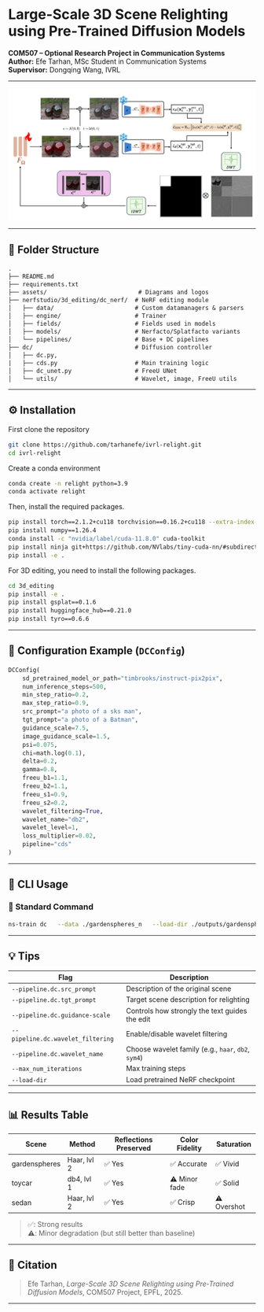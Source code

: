 
# Large-Scale 3D Scene Relighting using Pre‑Trained Diffusion Models

**COM507 – Optional Research Project in Communication Systems**  
**Author:** Efe Tarhan, MSc Student in Communication Systems  
**Supervisor:** Dongqing Wang, IVRL

---

<p align="center">
  <img src="assets/new_pipeline.png" alt="EPFL Logo" width="%100"/>
</p>

---

## 📁 Folder Structure

```
.
├── README.md
├── requirements.txt
├── assets/                          # Diagrams and logos
├── nerfstudio/3d_editing/dc_nerf/  # NeRF editing module
│   ├── data/                       # Custom datamanagers & parsers
│   ├── engine/                     # Trainer
│   ├── fields/                     # Fields used in models
│   ├── models/                     # Nerfacto/Splatfacto variants
│   └── pipelines/                  # Base + DC pipelines
├── dc/                             # Diffusion controller 
│   ├── dc.py, 
|   ├── cds.py                      # Main training logic
│   ├── dc_unet.py                  # FreeU UNet
│   └── utils/                      # Wavelet, image, FreeU utils
```

---

## ⚙️ Installation

First clone the repository 

```bash
git clone https://github.com/tarhanefe/ivrl-relight.git
cd ivrl-relight
```

Create a conda environment

```bash
conda create -n relight python=3.9
conda activate relight
```

Then, install the required packages.

```bash
pip install torch==2.1.2+cu118 torchvision==0.16.2+cu118 --extra-index-url https://download.pytorch.org/whl/cu118
pip install numpy==1.26.4
conda install -c "nvidia/label/cuda-11.8.0" cuda-toolkit
pip install ninja git+https://github.com/NVlabs/tiny-cuda-nn/#subdirectory=bindings/torch
pip install -e .
```
For 3D editing, you need to install the following packages.

```bash
cd 3d_editing
pip install -e .
pip install gsplat==0.1.6
pip install huggingface_hub==0.21.0
pip install tyro==0.6.6
```



---

## 🧩 Configuration Example (`DCConfig`)

```python
DCConfig(
    sd_pretrained_model_or_path="timbrooks/instruct-pix2pix",
    num_inference_steps=500,
    min_step_ratio=0.2,
    max_step_ratio=0.9,
    src_prompt="a photo of a sks man",
    tgt_prompt="a photo of a Batman",
    guidance_scale=7.5,
    image_guidance_scale=1.5,
    psi=0.075,
    chi=math.log(0.1),
    delta=0.2,
    gamma=0.8,
    freeu_b1=1.1,
    freeu_b2=1.1,
    freeu_s1=0.9,
    freeu_s2=0.2,
    wavelet_filtering=True,
    wavelet_name="db2",
    wavelet_level=1,
    loss_multiplier=0.02,
    pipeline="cds"
)
```

---

## 🚀 CLI Usage

### 🔧 Standard Command

```bash
ns-train dc   --data ./gardenspheres_n   --load-dir ./outputs/gardenspheres_n/nerfacto/2025-03-30_013255/nerfstudio_models/   --pipeline.dc.src_prompt "a photo of two reflective spheres"   --pipeline.dc.tgt_prompt "a photo of two reflective green spheres"   --pipeline.dc.pipeline dc   --pipeline.dc.guidance-scale 7.5   --vis viewer   --max_num_iterations 200   nerfstudio-data --downscale-factor 8
```

---

## 💡 Tips

| Flag                                | Description                                           |
|-------------------------------------|-------------------------------------------------------|
| `--pipeline.dc.src_prompt`          | Description of the original scene                    |
| `--pipeline.dc.tgt_prompt`          | Target scene description for relighting              |
| `--pipeline.dc.guidance-scale`      | Controls how strongly the text guides the edit       |
| `--pipeline.dc.wavelet_filtering`   | Enable/disable wavelet filtering                     |
| `--pipeline.dc.wavelet_name`        | Choose wavelet family (e.g., `haar`, `db2`, `sym4`)  |
| `--max_num_iterations`              | Max training steps                                   |
| `--load-dir`                        | Load pretrained NeRF checkpoint                      |

---

## 📊 Results Table

| Scene         | Method       | Reflections Preserved | Color Fidelity | Saturation |
|---------------|--------------|------------------------|----------------|------------|
| gardenspheres | Haar, lvl 2  | ✅ Yes                 | ✅ Accurate     | ✅ Vivid    |
| toycar        | db4, lvl 1   | ✅ Yes                 | ⚠️ Minor fade   | ✅ Solid    |
| sedan         | Haar, lvl 2  | ✅ Yes                 | ✅ Crisp        | ⚠️ Overshot |

> ✅: Strong results  
> ⚠️: Minor degradation (but still better than baseline)

---

## 📝 Citation

> Efe Tarhan, *Large-Scale 3D Scene Relighting using Pre‑Trained Diffusion Models*, COM507 Project, EPFL, 2025.

---
